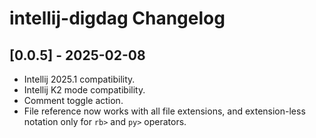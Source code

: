 <!-- Keep a Changelog guide -> https://keepachangelog.com -->

# intellij-digdag Changelog

## [0.0.5] - 2025-02-08

- Intellij 2025.1 compatibility.
- Intellij K2 mode compatibility.
- Comment toggle action.
- File reference now works with all file extensions, and extension-less notation only for `rb>` and `py>` operators.
